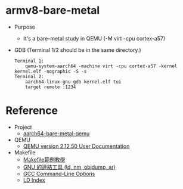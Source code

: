 # armv8-bare-metal
*	Purpose
	* It's a bare-metal study in QEMU (-M virt -cpu cortex-a57)

*	GDB (Terminal 1/2 should be in the same directory.)
	```
	Terminal 1:
		qemu-system-aarch64 -machine virt -cpu cortex-a57 -kernel kernel.elf -nographic -S -s
	Terminal 2:
		aarch64-linux-gnu-gdb kernel.elf tui
		target remote :1234
	```

# Reference
*	Project
	*   [aarch64-bare-metal-qemu]( https://github.com/freedomtan/aarch64-bare-metal-qemu)
*   QEMU
	*   [QEMU version 2.12.50 User Documentation](https://qemu.weilnetz.de/doc/qemu-doc.html)
*   Makefile
	*   [Makefile範例教學](http://maxubuntu.blogspot.com/2010/02/makefile.html)
	*   [GNU 的連結工具 (ld, nm, objdump, ar)](http://sp1.wikidot.com/gnulinker)
	*   [GCC Command-Line Options](http://tigcc.ticalc.org/doc/comopts.html)
	*   [LD Index](https://sourceware.org/binutils/docs/ld/LD-Index.html#LD-Index)

